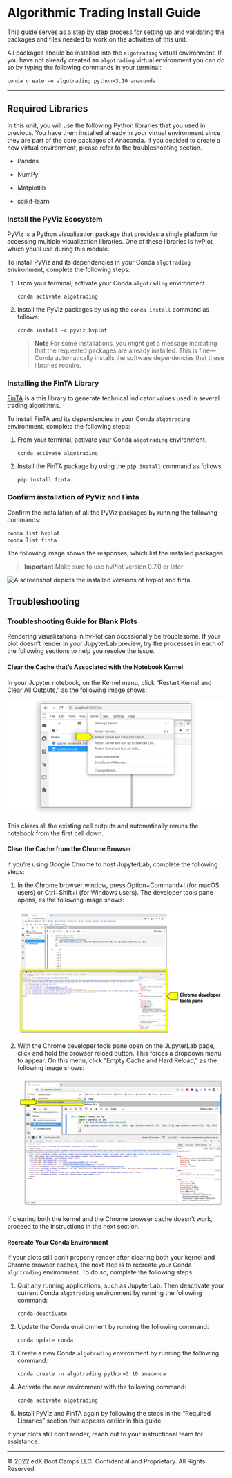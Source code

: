 # Algorithmic Trading Install Guide

This guide serves as a step by step process for setting up and validating the packages and files needed to work on the activities of this unit.

All packages should be installed into the `algotrading` virtual environment. If you have not already created an `algotrading` virtual environment you can do so by typing the following commands in your terminal:

```shell
conda create -n algotrading python=3.10 anaconda
```

---

## Required Libraries

In this unit, you will use the following Python libraries that you used in previous. You have them installed already in your virtual environment since they are part of the core packages of Anaconda. If you decided to create a new virtual environment, please refer to the troubleshooting section.

* Pandas

* NumPy

* Matplotlib

* scikit-learn

### Install the PyViz Ecosystem

PyViz is a Python visualization package that provides a single platform for accessing multiple visualization libraries. One of these libraries is hvPlot, which you’ll use during this module.

To install PyViz and its dependencies in your Conda `algotrading` environment, complete the following steps:

1. From your terminal, activate your Conda `algotrading` environment.

    ```shell
    conda activate algotrading
    ```

2. Install the PyViz packages by using the `conda install` command as follows:

    ```shell
    conda install -c pyviz hvplot
    ```

    > **Note** For some installations, you might get a message indicating that the requested packages are already installed. This is fine&mdash;Conda automatically installs the software dependencies that these libraries require.

### Installing the FinTA Library

[FinTA](https://pypi.org/project/finta/) is a this library to generate technical indicator values used in several trading algorithms.

To install FinTA and its dependencies in your Conda `algotrading` environment, complete the following steps:

1. From your terminal, activate your Conda `algotrading` environment.

    ```shell
    conda activate algotrading
    ```

2. Install the FinTA package by using the `pip install` command as follows:

    ```shell
    pip install finta
    ```

### Confirm installation of PyViz and Finta

Confirm the installation of all the PyViz packages by running the following commands:

```shell
conda list hvplot
conda list finta
```

The following image shows the responses, which list the installed packages.

> **Important** Make sure to use hvPlot version 0.7.0 or later

![A screenshot depicts the installed versions of hvplot and finta.](Images/15-conda-list-hvplot-finta.png)

## Troubleshooting

### Troubleshooting Guide for Blank Plots

Rendering visualizations in hvPlot can occasionally be troublesome. If your plot doesn’t render in your JupyterLab preview, try the processes in each of the following sections to help you resolve the issue.

#### Clear the Cache that’s Associated with the Notebook Kernel

In your Jupyter notebook, on the Kernel menu, click “Restart Kernel and Clear All Outputs,” as the following image shows:

![A screenshot depicts the Kernel menu.](Images/15-clear-kernel-cache.png)

This clears all the existing cell outputs and automatically reruns the notebook from the first cell down.

#### Clear the Cache from the Chrome Browser

If you’re using Google Chrome to host JupyterLab, complete the following steps:

1. In the Chrome browser window, press Option+Command+I (for macOS users) or Ctrl+Shift+I (for Windows users). The developer tools pane opens, as the following image shows:

    ![A screenshot depicts the developer tools pane.](Images/15-chrome-dev-tools-pane.png)

2. With the Chrome developer tools pane open on the JupyterLab page, click and hold the browser reload button. This forces a dropdown menu to appear. On this menu, click “Empty Cache and Hard Reload,” as the following image shows:

    ![A screenshot depicts the dropdown menu.](Images/15-clear-browser-cache.png)

If clearing both the kernel and the Chrome browser cache doesn’t work, proceed to the instructions in the next section.

#### Recreate Your Conda Environment

If your plots still don’t properly render after clearing both your kernel and Chrome browser caches, the next step is to recreate your Conda `algotrading` environment. To do so, complete the following steps:

1. Quit any running applications, such as JupyterLab. Then deactivate your current Conda `algotrading` environment by running the following command:

    ```shell
    conda deactivate
    ```

2. Update the Conda environment by running the following command:

    ```shell
    conda update conda
    ```

3. Create a new Conda `algotrading` environment by running the following command:

    ```shell
    conda create -n algotrading python=3.10 anaconda
    ```

4. Activate the new environment with the following command:

    ```shell
    conda activate algotrading
    ```

5. Install PyViz and FinTA again by following the steps in the “Required Libraries” section that appears earlier in this guide.

If your plots still don’t render, reach out to your instructional team for assistance.

---

© 2022 edX Boot Camps LLC. Confidential and Proprietary. All Rights Reserved.
